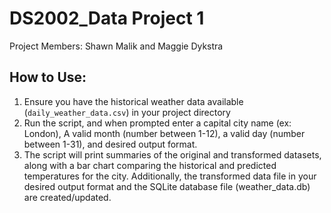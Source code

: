 # DS2002_Data Project 1
Project Members: Shawn Malik and Maggie Dykstra


## How to Use:

1. Ensure you have the historical weather data available (```daily_weather_data.csv```) in your project directory
2. Run the script, and when prompted enter a capital city name (ex: London), A valid month (number between 1-12), a valid day (number between 1-31), and desired output format.
3. The script will print summaries of the original and transformed datasets, along with a bar chart comparing the historical and predicted temperatures for the city. Additionally, the transformed data file in your desired output format and the SQLite database file (weather_data.db) are created/updated.
